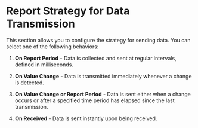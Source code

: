 # Report Strategy for Data Transmission

This section allows you to configure the strategy for sending data. You can select one of the following behaviors:

1. **On Report Period** - Data is collected and sent at regular intervals, defined in milliseconds.

2. **On Value Change** - Data is transmitted immediately whenever a change is detected.

3. **On Value Change or Report Period** - Data is sent either when a change occurs or after a specified time period has elapsed since the last transmission.

4. **On Received** - Data is sent instantly upon being received.
